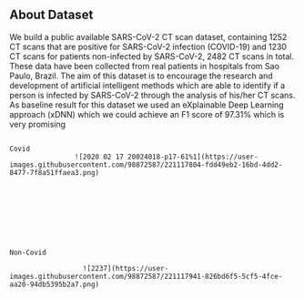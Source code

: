 ## About Dataset ###
We build a public available SARS-CoV-2 CT scan dataset, containing 1252 CT scans that are positive for SARS-CoV-2 infection (COVID-19) and 1230 CT scans for patients non-infected by SARS-CoV-2, 2482 CT scans in total. These data have been collected from real patients in hospitals from Sao Paulo, Brazil. The aim of this dataset is to encourage the research and development of artificial intelligent methods which are able to identify if a person is infected by SARS-CoV-2 through the analysis of his/her CT scans. As baseline result for this dataset we used an eXplainable Deep Learning approach (xDNN) which we could achieve an F1 score of 97.31% which is very promising

                                                                           Covid 
                    ![2020 02 17 20024018-p17-61%1](https://user-images.githubusercontent.com/98872587/221117804-fdd49eb2-16bd-4dd2-8477-7f8a51ffaea3.png)
 
 
 
 
 
 
 
 
                                                                           Non-Covid
 
                      ![2237](https://user-images.githubusercontent.com/98872587/221117941-826bd6f5-5cf5-4fce-aa20-94db5395b2a7.png)
